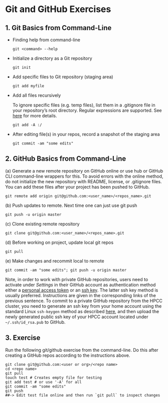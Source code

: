 # Git and GitHub Exercises

## 1. Git Basics from Command-Line

+ Finding help from command-line
  ```
  git <command> --help
  ```

+ Initialize a directory as a Git repository
  ```
  git init
  ```

+ Add specific files to Git repository (staging area)
  ```
  git add myfile
  ```

+ Add all files recursively

  To ignore specific files (e.g. temp files), list them in a .gitignore file in your repository’s root directory. Regular expressions are supported. See [here](https://help.github.com/articles/ignoring-files/) for more details.

  ```
  git add -A :/
  ```

+ After editing file(s) in your repos, record a snapshot of the staging area
  ```
  git commit -am "some edits"
  ```

## 2. GitHub Basics from Command-Line

(a) Generate a new remote repository on GitHub online or use hub or GitHub CLI command-line wrappers for this. To avoid errors with the online method, do not initialize the new repository with README, license, or .gitignore files. You can add these files after your project has been pushed to GitHub.

```
git remote add origin git@github.com:<user_name>/<repos_name>.git
```

(b) Push updates to remote. Next time one can just use git push

```
git push -u origin master
```

(c) Clone existing remote repository

```
git clone git@github.com:<user_name>/<repos_name>.git
```

(d) Before working on project, update local git repos

```
git pull 
```

(e) Make changes and recommit local to remote

```
git commit -am "some edits"; git push -u origin master
```

Note, in order to work with private GitHub repositories, users need to activate under _Settings_ in their GitHub account as authentication method either a [personal access token](https://docs.github.com/en/authentication/keeping-your-account-and-data-secure/creating-a-personal-access-token) or an [ssh key](https://docs.github.com/en/authentication/connecting-to-github-with-ssh/adding-a-new-ssh-key-to-your-github-account). The latter ssh key method is usually preferred. Instructions are given in the corresponding links of the previous sentence. To commit to a private GitHub repository from the HPCC cluster, you need to generate an ssh key from your home account using the standard Linux `ssh-keygen` method as described [here](https://hpcc.ucr.edu/manuals/login/#ssh-keys), and then upload the newly generated public ssh key of your HPCC account located under `~/.ssh/id_rsa.pub` to GitHub.

## 3. Exercise

Run the following git/github exercise from the command-line. Do this after creating a GitHub repos according to the instructions above.

```
git clone git@github.com:<user or org>/<repo name> 
cd <repo name>
git pull
touch test # Creates empty file for testing
git add test # or use '-A' for all
git commit -am "some edits"
git push 
##-> Edit test file online and then run `git pull` to inspect changes
```


